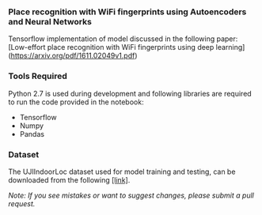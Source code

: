 ### Place recognition with WiFi fingerprints using Autoencoders and Neural Networks

Tensorflow implementation of model discussed in the following paper: [Low-effort place recognition with WiFi fingerprints using deep learning] (https://arxiv.org/pdf/1611.02049v1.pdf)

### Tools Required

Python 2.7 is used during development and following libraries are required to run the code provided in the notebook:
* Tensorflow
* Numpy
* Pandas

### Dataset

The UJIIndoorLoc dataset used for model training and testing, can be downloaded from the following [[link]](
https://archive.ics.uci.edu/ml/datasets/UJIIndoorLoc).


<i>Note: If you see mistakes or want to suggest changes, please submit a pull request.</i>
